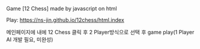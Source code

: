 Game [12 Chess] made by javascript on html

Play: https://ns-jin.github.io/12chess/html.index

메인페이지에 내에 12 Chess 클릭 후 2 Player방식으로 선택 후 game play(1 Player AI 개발 필요, 미완성)
